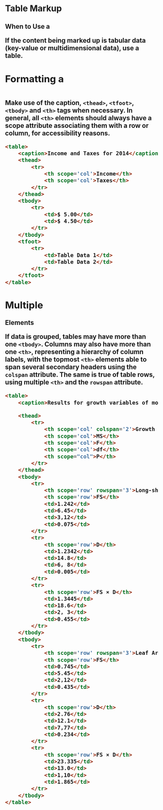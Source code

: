 # Table Markup

## When to Use a <table>

If the content being marked up is tabular data (key-value or multidimensional data), use a table.

## Formatting a <table>
Make use of the caption, `<thead>`, `<tfoot>`, `<tbody>` and `<th>` tags when necessary. In general, all `<th>` elements should always have a scope attribute associating them with a row or column, for accessibility reasons.

```html
<table>
    <caption>Income and Taxes for 2014</caption>
    <thead>
        <tr>
            <th scope='col'>Income</th>
            <th scope='col'>Taxes</th>
        </tr>
    </thead>
    <tbody>
        <tr>
            <td>$ 5.00</td>
            <td>$ 4.50</td>
        </tr>
    </tbody>
    <tfoot>
        <tr>
            <td>Table Data 1</td>
            <td>Table Data 2</td>
        </tr>
    </tfoot>
</table>
```

## Multiple <tbody> Elements
If data is grouped, tables may have more than one `<tbody>`. Columns may also have more than one `<th>`, representing a hierarchy of column labels, with the topmost `<th>` elements able to span several secondary headers using the `colspan` attribute. The same is true of table rows, using multiple `<th>` and the `rowspan` attribute.

```html
<table>
    <caption>Results for growth variables of mountain birches subjected to fertilization-shade (FS) treatment (two year) and previous-season manual defoliation, D (50% of leaf area).</caption>

    <thead>
        <tr>
            <th scope='col' colspan='2'>Growth variables</th>
            <th scope='col'>MS</th>
            <th scope='col'>F</th>
            <th scope='col'>df</th>
            <th scope="col">P</th>
        </tr>
    </thead>
    <tbody>
        <tr>
            <th scope='row' rowspan='3'>Long-shoot length</th>
            <th scope='row'>FS</th>
            <td>1.242</td>
            <td>6.45</td>
            <td>3,12</td>
            <td>0.075</td>
        </tr>
        <tr>
            <th scope='row'>D</th>
            <td>1.2342</td>
            <td>14.8</td>
            <td>6, 8</td>
            <td>0.005</td>
        </tr>
        <tr>
            <th scope='row'>FS × D</th>
            <td>1.3445</td>
            <td>18.6</td>
            <td>2, 3</td>
            <td>0.455</td>
        </tr>
    </tbody>
    <tbody>
        <tr>
            <th scope='row' rowspan='3'>Leaf Area</th>
            <th scope='row'>FS</th>
            <td>0.745</td>
            <td>5.45</td>
            <td>2,12</td>
            <td>0.435</td>
        </tr>
        <tr>
            <th scope='row'>D</th>
            <td>2.76</td>
            <td>12.1</td>
            <td>7,77</td>
            <td>0.234</td>
        </tr>
        <tr>
            <th scope='row'>FS × D</th>
            <td>23.335</td>
            <td>13.0</td>
            <td>1,10</td>
            <td>1.865</td>
        </tr>
    </tbody>
</table>
```
